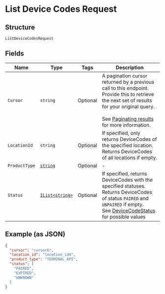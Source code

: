 
# List Device Codes Request

## Structure

`ListDeviceCodesRequest`

## Fields

| Name | Type | Tags | Description |
|  --- | --- | --- | --- |
| `Cursor` | `string` | Optional | A pagination cursor returned by a previous call to this endpoint.<br>Provide this to retrieve the next set of results for your original query.<br><br>See [Paginating results](https://developer.squareup.com/docs/working-with-apis/pagination) for more information. |
| `LocationId` | `string` | Optional | If specified, only returns DeviceCodes of the specified location.<br>Returns DeviceCodes of all locations if empty. |
| `ProductType` | [`string`](../../doc/models/product-type.md) | Optional | - |
| `Status` | [`IList<string>`](../../doc/models/device-code-status.md) | Optional | If specified, returns DeviceCodes with the specified statuses.<br>Returns DeviceCodes of status `PAIRED` and `UNPAIRED` if empty.<br>See [DeviceCodeStatus](#type-devicecodestatus) for possible values |

## Example (as JSON)

```json
{
  "cursor": "cursor6",
  "location_id": "location_id4",
  "product_type": "TERMINAL_API",
  "status": [
    "PAIRED",
    "EXPIRED",
    "UNKNOWN"
  ]
}
```


